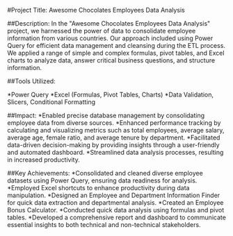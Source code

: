 #Project Title: Awesome Chocolates Employees Data Analysis

##Description:
In the "Awesome Chocolates Employees Data Analysis" project, we harnessed the power of data to consolidate employee information from various countries. Our approach included using Power Query for efficient data management and cleansing during the ETL process. We applied a range of simple and complex formulas, pivot tables, and Excel charts to analyze data, answer critical business questions, and structure information.

##Tools Utilized:

*Power Query
*Excel (Formulas, Pivot Tables, Charts)
*Data Validation, Slicers, Conditional Formatting

##Impact:
*Enabled precise database management by consolidating employee data from diverse sources.
*Enhanced performance tracking by calculating and visualizing metrics such as total employees, average salary, average age, female ratio, and average tenure by department.
*Facilitated data-driven decision-making by providing insights through a user-friendly and automated dashboard.
*Streamlined data analysis processes, resulting in increased productivity.

##Key Achievements:
*Consolidated and cleaned diverse employee datasets using Power Query, ensuring data readiness for analysis.
*Employed Excel shortcuts to enhance productivity during data manipulation.
*Designed an Employee and Department Information Finder for quick data extraction and departmental analysis.
*Created an Employee Bonus Calculator.
*Conducted quick data analysis using formulas and pivot tables.
*Developed a comprehensive report and dashboard to communicate essential insights to both technical and non-technical stakeholders.
